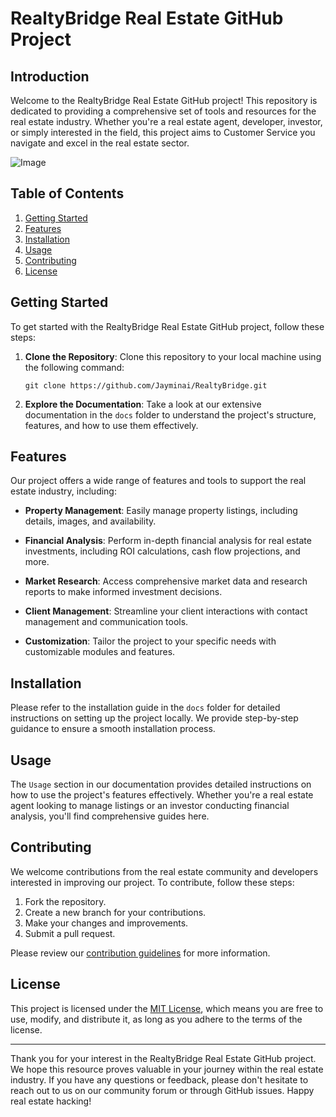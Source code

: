 # RealtyBridge Real Estate GitHub Project

## Introduction

Welcome to the RealtyBridge Real Estate GitHub project! This repository is dedicated to providing a comprehensive set of tools and resources for the real estate industry. Whether you're a real estate agent, developer, investor, or simply interested in the field, this project aims to Customer Service you navigate and excel in the real estate sector.

![Image](img/img-1.png)

## Table of Contents

1. [Getting Started](#getting-started)
2. [Features](#features)
3. [Installation](#installation)
4. [Usage](#usage)
5. [Contributing](#contributing)
6. [License](#license)

## Getting Started

To get started with the RealtyBridge Real Estate GitHub project, follow these steps:

1. **Clone the Repository**: Clone this repository to your local machine using the following command:
   ```
   git clone https://github.com/Jayminai/RealtyBridge.git
   ```

2. **Explore the Documentation**: Take a look at our extensive documentation in the `docs` folder to understand the project's structure, features, and how to use them effectively.

## Features

Our project offers a wide range of features and tools to support the real estate industry, including:

- **Property Management**: Easily manage property listings, including details, images, and availability.

- **Financial Analysis**: Perform in-depth financial analysis for real estate investments, including ROI calculations, cash flow projections, and more.

- **Market Research**: Access comprehensive market data and research reports to make informed investment decisions.

- **Client Management**: Streamline your client interactions with contact management and communication tools.

- **Customization**: Tailor the project to your specific needs with customizable modules and features.

## Installation

Please refer to the installation guide in the `docs` folder for detailed instructions on setting up the project locally. We provide step-by-step guidance to ensure a smooth installation process.

## Usage

The `Usage` section in our documentation provides detailed instructions on how to use the project's features effectively. Whether you're a real estate agent looking to manage listings or an investor conducting financial analysis, you'll find comprehensive guides here.

## Contributing

We welcome contributions from the real estate community and developers interested in improving our project. To contribute, follow these steps:

1. Fork the repository.
2. Create a new branch for your contributions.
3. Make your changes and improvements.
4. Submit a pull request.

Please review our [contribution guidelines](CONTRIBUTING.md) for more information.

## License

This project is licensed under the [MIT License](LICENSE), which means you are free to use, modify, and distribute it, as long as you adhere to the terms of the license.

---

Thank you for your interest in the RealtyBridge Real Estate GitHub project. We hope this resource proves valuable in your journey within the real estate industry. If you have any questions or feedback, please don't hesitate to reach out to us on our community forum or through GitHub issues. Happy real estate hacking!